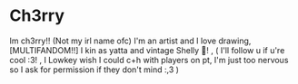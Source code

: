 # Ch3rry
Im ch3rry!! (Not my irl name ofc) I'm an artist and I love drawing, [MULTIFANDOM!!] I kin as yatta and vintage Shelly 💫! , ( I'll follow u if u're cool :3! , I Lowkey wish I could c+h with players on pt, I'm just too nervous so I ask for permission if they don't mind :,3 )
